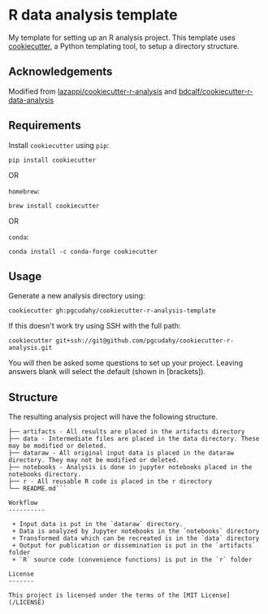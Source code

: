 R data analysis template
========================

My template for setting up an R analysis project. This template uses
[cookiecutter](https://github.com/audreyr/cookiecutter), a Python templating
tool, to setup a directory structure.

Acknowledgements
----------------
Modified from [lazappi/cookiecutter-r-analysis](https://github.com/lazappi/cookiecutter-r-analysis) and [bdcalf/cookiecutter-r-data-analysis](https://github.com/bdcaf/cookiecutter-r-data-analysis)

Requirements
------------

Install `cookiecutter` using `pip`:

```
pip install cookiecutter
```

OR

`homebrew`:

```
brew install cookiecutter
```

OR

`conda`:

```
conda install -c conda-forge cookiecutter
```

Usage
-----

Generate a new analysis directory using:

```
cookiecutter gh:pgcudahy/cookiecutter-r-analysis-template
```

If this doesn't work try using SSH with the full path:

```
cookiecutter git+ssh://git@github.com/pgcudahy/cookiecutter-r-analysis.git
```

You will then be asked some questions to set up your project. Leaving answers
blank will select the default (shown in [brackets]).

Structure
----------

The resulting analysis project will have the following structure.

```project_title
├── artifacts - All results are placed in the artifacts directory
├── data - Intermediate files are placed in the data directory. These may be modified or deleted.
├── dataraw - All original input data is placed in the dataraw directory. They may not be modified or deleted. 
├── notebooks - Analysis is done in jupyter notebooks placed in the notebooks directory.
├── r - All reusable R code is placed in the r directory
└── README.md```

Workflow
----------

 + Input data is put in the `dataraw` directory.
 + Data is analyzed by Jupyter notebooks in the `notebooks` directory
 + Transformed data which can be recreated is in the `data` directory
 + Output for publication or dissemination is put in the `artifacts` folder
 + `R` source code (convenience functions) is put in the `r` folder

License
-------

This project is licensed under the terms of the [MIT License](/LICENSE)
